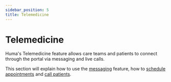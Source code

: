 ```yaml
---
sidebar_position: 5
title: Telemedicine 
---
```

# Telemedicine

Huma's Telemedicine feature allows care teams and patients to connect through the portal via messaging and live calls.

This section will explain how to use the [messaging](./messaging-patients.md) feature, how to [schedule appointments](./scheduling-appointments.md) and [call patients](./calling-patients.md).
